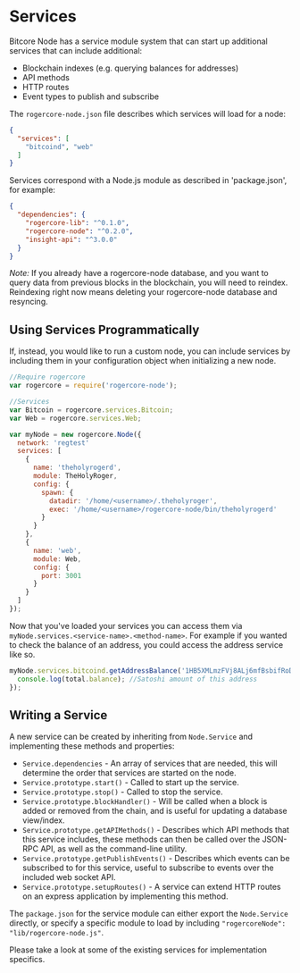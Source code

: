 # Services
Bitcore Node has a service module system that can start up additional services that can include additional:
- Blockchain indexes (e.g. querying balances for addresses)
- API methods
- HTTP routes
- Event types to publish and subscribe

The `rogercore-node.json` file describes which services will load for a node:

```json
{
  "services": [
    "bitcoind", "web"
  ]
}
```

Services correspond with a Node.js module as described in 'package.json', for example:

```json
{
  "dependencies": {
    "rogercore-lib": "^0.1.0",
    "rogercore-node": "^0.2.0",
    "insight-api": "^3.0.0"
  }
}
```

_Note:_ If you already have a rogercore-node database, and you want to query data from previous blocks in the blockchain, you will need to reindex. Reindexing right now means deleting your rogercore-node database and resyncing.

## Using Services Programmatically
If, instead, you would like to run a custom node, you can include services by including them in your configuration object when initializing a new node.

```js
//Require rogercore
var rogercore = require('rogercore-node');

//Services
var Bitcoin = rogercore.services.Bitcoin;
var Web = rogercore.services.Web;

var myNode = new rogercore.Node({
  network: 'regtest'
  services: [
    {
      name: 'theholyrogerd',
      module: TheHolyRoger,
      config: {
        spawn: {
          datadir: '/home/<username>/.theholyroger',
          exec: '/home/<username>/rogercore-node/bin/theholyrogerd'
        }
      }
    },
    {
      name: 'web',
      module: Web,
      config: {
        port: 3001
      }
    }
  ]
});
```

Now that you've loaded your services you can access them via `myNode.services.<service-name>.<method-name>`. For example if you wanted to check the balance of an address, you could access the address service like so.

```js
myNode.services.bitcoind.getAddressBalance('1HB5XMLmzFVj8ALj6mfBsbifRoD4miY36v', false, function(err, total) {
  console.log(total.balance); //Satoshi amount of this address
});
```

## Writing a Service
A new service can be created by inheriting from `Node.Service` and implementing these methods and properties:
- `Service.dependencies` -  An array of services that are needed, this will determine the order that services are started on the node.
- `Service.prototype.start()` - Called to start up the service.
- `Service.prototype.stop()` - Called to stop the service.
- `Service.prototype.blockHandler()` - Will be called when a block is added or removed from the chain, and is useful for updating a database view/index.
- `Service.prototype.getAPIMethods()` - Describes which API methods that this service includes, these methods can then be called over the JSON-RPC API, as well as the command-line utility.
- `Service.prototype.getPublishEvents()` - Describes which events can be subscribed to for this service, useful to subscribe to events over the included web socket API.
- `Service.prototype.setupRoutes()` - A service can extend HTTP routes on an express application by implementing this method.

The `package.json` for the service module can either export the `Node.Service` directly, or specify a specific module to load by including `"rogercoreNode": "lib/rogercore-node.js"`.

Please take a look at some of the existing services for implementation specifics.

